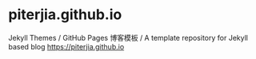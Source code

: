 # piterjia.github.io
Jekyll Themes / GitHub Pages 博客模板 / A template repository for Jekyll based blog https://piterjia.github.io
